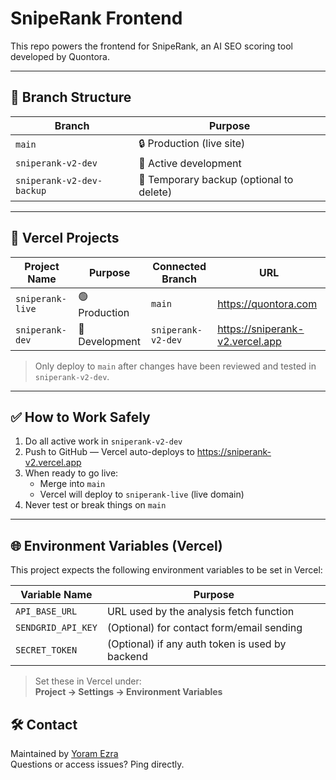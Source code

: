 # SnipeRank Frontend

This repo powers the frontend for SnipeRank, an AI SEO scoring tool developed by Quontora.

---

## 🔀 Branch Structure

| Branch               | Purpose                     |
|----------------------|-----------------------------|
| `main`               | 🔒 Production (live site)    |
| `sniperank-v2-dev`   | 🧪 Active development        |
| `sniperank-v2-dev-backup` | 🧯 Temporary backup (optional to delete)

---

## 🚀 Vercel Projects

| Project Name     | Purpose       | Connected Branch       | URL                        |
|------------------|----------------|-------------------------|----------------------------|
| `sniperank-live` | 🟢 Production | `main`                  | https://quontora.com       |
| `sniperank-dev`  | 🧪 Development | `sniperank-v2-dev`      | https://sniperank-v2.vercel.app |

> Only deploy to `main` after changes have been reviewed and tested in `sniperank-v2-dev`.

---

## ✅ How to Work Safely

1. Do all active work in `sniperank-v2-dev`
2. Push to GitHub — Vercel auto-deploys to https://sniperank-v2.vercel.app
3. When ready to go live:
   - Merge into `main`
   - Vercel will deploy to `sniperank-live` (live domain)
4. Never test or break things on `main`

---

## 🌐 Environment Variables (Vercel)

This project expects the following environment variables to be set in Vercel:

| Variable Name       | Purpose                          |
|---------------------|----------------------------------|
| `API_BASE_URL`      | URL used by the analysis fetch function |
| `SENDGRID_API_KEY`  | (Optional) for contact form/email sending |
| `SECRET_TOKEN`      | (Optional) if any auth token is used by backend |

> Set these in Vercel under:  
> **Project → Settings → Environment Variables**

## 🛠 Contact

Maintained by [Yoram Ezra](https://quontora.com)  
Questions or access issues? Ping directly.
